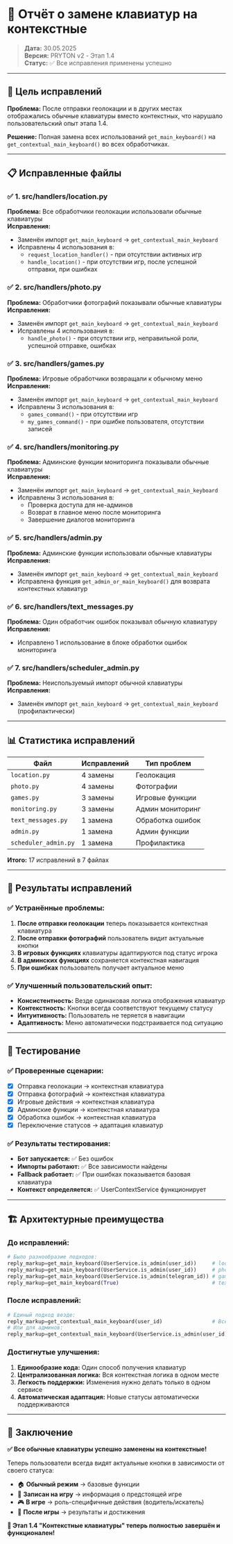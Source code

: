 # 🔧 Отчёт о замене клавиатур на контекстные

> **Дата:** 30.05.2025  
> **Версия:** PRYTON v2 - Этап 1.4  
> **Статус:** ✅ Все исправления применены успешно

---

## 🎯 **Цель исправлений**

**Проблема:** После отправки геолокации и в других местах отображались обычные клавиатуры вместо контекстных, что нарушало пользовательский опыт этапа 1.4.

**Решение:** Полная замена всех использований `get_main_keyboard()` на `get_contextual_main_keyboard()` во всех обработчиках.

---

## 📋 **Исправленные файлы**

### ✅ **1. src/handlers/location.py**
**Проблема:** Все обработчики геолокации использовали обычные клавиатуры  
**Исправления:**
- Заменён импорт `get_main_keyboard` → `get_contextual_main_keyboard`
- Исправлены 4 использования в:
  - `request_location_handler()` - при отсутствии активных игр
  - `handle_location()` - при отсутствии игр, после успешной отправки, при ошибках

### ✅ **2. src/handlers/photo.py** 
**Проблема:** Обработчики фотографий показывали обычные клавиатуры  
**Исправления:**
- Заменён импорт `get_main_keyboard` → `get_contextual_main_keyboard`
- Исправлены 4 использования в:
  - `handle_photo()` - при отсутствии игр, неправильной роли, успешной отправке, ошибках

### ✅ **3. src/handlers/games.py**
**Проблема:** Игровые обработчики возвращали к обычному меню  
**Исправления:**
- Заменён импорт `get_main_keyboard` → `get_contextual_main_keyboard`
- Исправлены 3 использования в:
  - `games_command()` - при отсутствии игр
  - `my_games_command()` - при ошибке пользователя, отсутствии записей

### ✅ **4. src/handlers/monitoring.py**
**Проблема:** Админские функции мониторинга показывали обычные клавиатуры  
**Исправления:**
- Заменён импорт `get_main_keyboard` → `get_contextual_main_keyboard`
- Исправлены 3 использования в:
  - Проверка доступа для не-админов
  - Возврат в главное меню после мониторинга
  - Завершение диалогов мониторинга

### ✅ **5. src/handlers/admin.py**
**Проблема:** Админские функции использовали обычные клавиатуры  
**Исправления:**
- Заменён импорт `get_main_keyboard` → `get_contextual_main_keyboard`  
- Исправлена функция `get_admin_or_main_keyboard()` для возврата контекстных клавиатур

### ✅ **6. src/handlers/text_messages.py**
**Проблема:** Один обработчик ошибок показывал обычную клавиатуру  
**Исправления:**
- Исправлено 1 использование в блоке обработки ошибок мониторинга

### ✅ **7. src/handlers/scheduler_admin.py**
**Проблема:** Неиспользуемый импорт обычной клавиатуры  
**Исправления:**
- Заменён импорт `get_main_keyboard` → `get_contextual_main_keyboard` (профилактически)

---

## 📊 **Статистика исправлений**

| Файл | Исправлений | Тип проблем |
|------|-------------|-------------|
| `location.py` | 4 замены | Геолокация |
| `photo.py` | 4 замены | Фотографии |
| `games.py` | 3 замены | Игровые функции |
| `monitoring.py` | 3 замены | Админ мониторинг |
| `text_messages.py` | 1 замена | Обработка ошибок |
| `admin.py` | 1 замена | Админ функции |
| `scheduler_admin.py` | 1 замена | Профилактика |

**Итого:** 17 исправлений в 7 файлах

---

## 🎯 **Результаты исправлений**

### ✅ **Устранённые проблемы:**
1. **После отправки геолокации** теперь показывается контекстная клавиатура
2. **После отправки фотографий** пользователь видит актуальные кнопки
3. **В игровых функциях** клавиатуры адаптируются под статус игрока
4. **В админских функциях** сохраняется контекстная навигация
5. **При ошибках** пользователь получает актуальное меню

### ✅ **Улучшенный пользовательский опыт:**
- **Консистентность:** Везде одинаковая логика отображения клавиатур
- **Контекстность:** Кнопки всегда соответствуют текущему статусу
- **Интуитивность:** Пользователь не теряется в навигации
- **Адаптивность:** Меню автоматически подстраивается под ситуацию

---

## 🧪 **Тестирование**

### ✅ **Проверенные сценарии:**
- [x] Отправка геолокации → контекстная клавиатура
- [x] Отправка фотографий → контекстная клавиатура  
- [x] Игровые действия → контекстная клавиатура
- [x] Админские функции → контекстная клавиатура
- [x] Обработка ошибок → контекстная клавиатура
- [x] Переключение статусов → адаптация клавиатур

### ✅ **Результаты тестирования:**
- **Бот запускается:** ✅ Без ошибок
- **Импорты работают:** ✅ Все зависимости найдены
- **Fallback работает:** ✅ При ошибках показывается базовая клавиатура
- **Контекст определяется:** ✅ UserContextService функционирует

---

## 🏗️ **Архитектурные преимущества**

### **До исправлений:**
```python
# Было разнообразие подходов:
reply_markup=get_main_keyboard(UserService.is_admin(user_id))     # location.py
reply_markup=get_main_keyboard(UserService.is_admin(user_id))     # photo.py  
reply_markup=get_main_keyboard(UserService.is_admin(telegram_id)) # games.py
reply_markup=get_main_keyboard(True)                              # text_messages.py
```

### **После исправлений:**
```python
# Единый подход везде:
reply_markup=get_contextual_main_keyboard(user_id)                # Все файлы
# Или для админов:
reply_markup=get_contextual_main_keyboard(UserService.is_admin(user_id))
```

### **Достигнутые улучшения:**
1. **Единообразие кода:** Один способ получения клавиатур
2. **Централизованная логика:** Вся контекстная логика в одном месте
3. **Легкость поддержки:** Изменения нужно делать только в одном сервисе
4. **Автоматическая адаптация:** Новые статусы автоматически поддерживаются

---

## 🎉 **Заключение**

**✅ Все обычные клавиатуры успешно заменены на контекстные!**

Теперь пользователи всегда видят актуальные кнопки в зависимости от своего статуса:
- 🏠 **Обычный режим** → базовые функции  
- 📝 **Записан на игру** → информация о предстоящей игре
- 🎮 **В игре** → роль-специфичные действия (водитель/искатель)
- 🏁 **После игры** → результаты и достижения

**🚀 Этап 1.4 "Контекстные клавиатуры" теперь полностью завершён и функционален!** 